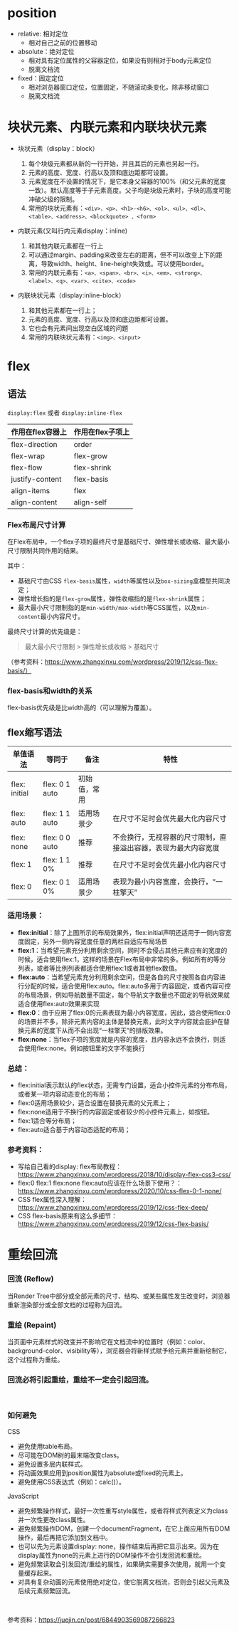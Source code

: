# position
- relative: 相对定位
   - 相对自己之前的位置移动
- absolute：绝对定位
   - 相对具有定位属性的父容器定位，如果没有则相对于body元素定位
   - 脱离文档流
- fixed：固定定位
   - 相对浏览器窗口定位，位置固定，不随滚动条变化，除非移动窗口
   - 脱离文档流

# 块状元素、内联元素和内联块状元素
- 块状元素（display：block）
   1. 每个块级元素都从新的一行开始，并且其后的元素也另起一行。
   2. 元素的高度、宽度、行高以及顶和底边距都可设置。
   3. 元素宽度在不设置的情况下，是它本身父容器的100%（和父元素的宽度一致）。默认高度等于子元素高度。父子均是块级元素时，子块的高度可能冲破父级的限制。
   4. 常用的块状元素有：`<div>、<p>、<h1>-<h6>、<ol>、<ul>、<dl>、<table>、<address>、<blockquote> 、<form>`
- 内联元素(又叫行内元素display：inline)
   1. 和其他内联元素都在一行上
   2. 可以通过margin、padding来改变左右的距离，但不可以改变上下的距离，导致width、height、line-height失效或。可以使用border。
   3. 常用的内联元素有：`<a>、<span>、<br>、<i>、<em>、<strong>、<label>、<q>、<var>、<cite>、<code>`

- 内联块状元素（display:inline-block）
   1. 和其他元素都在一行上；
   2. 元素的高度、宽度、行高以及顶和底边距都可设置。
   3. 它也会有元素间出现空白区域的问题
   4. 常用的内联块状元素有：`<img>、<input>`

 # flex
 ## 语法
 `display:flex` 或者 `display:inline-flex`

作用在flex容器上 | 作用在flex子项上
--------------------|-------------------
flex-direction  |  order
flex-wrap       |  flex-grow
flex-flow       |  flex-shrink
justify-content |  flex-basis
align-items     |  flex
align-content   |  align-self


###  Flex布局尺寸计算
在Flex布局中，一个flex子项的最终尺寸是基础尺寸、弹性增长或收缩、最大最小尺寸限制共同作用的结果。

其中：

- 基础尺寸由CSS `flex-basis`属性，`width`等属性以及`box-sizing`盒模型共同决定；
- 弹性增长指的是`flex-grow`属性，弹性收缩指的是`flex-shrink`属性；
- 最大最小尺寸限制指的是`min-width/max-width`等CSS属性，以及`min-content`最小内容尺寸。

最终尺寸计算的优先级是：

>最大最小尺寸限制 > 弹性增长或收缩 > 基础尺寸

（参考资料：https://www.zhangxinxu.com/wordpress/2019/12/css-flex-basis/）
<br>

### flex-basis和width的关系
flex-basis优先级是比width高的（可以理解为覆盖）。

 ## flex缩写语法
单值语法      |     等同于      |备注        |特性
-------------|----------------|------------|-----
flex: initial|	flex: 0 1 auto	|初始值，常用 |                                                          
flex: auto   |	flex: 1 1 auto |	适用场景少 | 在尺寸不足时会优先最大化内容尺寸
flex: none   |	flex: 0 0 auto |	推荐      | 不会换行，无视容器的尺寸限制，直接溢出容器，表现为最大内容宽度
flex: 1      |	flex: 1 1 0%   |	推荐      | 在尺寸不足时会优先最小化内容尺寸
flex: 0      |	flex: 0 1 0%   |	适用场景少 | 表现为最小内容宽度，会换行，“一柱擎天”

### 适用场景：
- **flex:initial**：除了上图所示的布局效果外，flex:initial声明还适用于一侧内容宽度固定，另外一侧内容宽度任意的两栏自适应布局场景
- **flex:1**：当希望元素充分利用剩余空间，同时不会侵占其他元素应有的宽度的时候，适合使用flex:1，这样的场景在Flex布局中非常的多。例如所有的等分列表，或者等比例列表都适合使用flex:1或者其他flex数值。
- **flex:auto**：当希望元素充分利用剩余空间，但是各自的尺寸按照各自内容进行分配的时候，适合使用flex:auto。flex:auto多用于内容固定，或者内容可控的布局场景，例如导航数量不固定，每个导航文字数量也不固定的导航效果就适合使用flex:auto效果来实现
- **flex:0**：由于应用了flex:0的元素表现为最小内容宽度，因此，适合使用flex:0的场景并不多，除非元素内容的主体是替换元素，此时文字内容就会庇护在替换元素的宽度下从而不会出现“一柱擎天”的排版效果。
- **flex:none**：当flex子项的宽度就是内容的宽度，且内容永远不会换行，则适合使用flex:none。例如按钮里的文字不能换行

### 总结：
- flex:initial表示默认的flex状态，无需专门设置，适合小控件元素的分布布局，或者某一项内容动态变化的布局；
- flex:0适用场景较少，适合设置在替换元素的父元素上；
- flex:none适用于不换行的内容固定或者较少的小控件元素上，如按钮。
- flex:1适合等分布局；
- flex:auto适合基于内容动态适配的布局；

### 参考资料：
- 写给自己看的display: flex布局教程：https://www.zhangxinxu.com/wordpress/2018/10/display-flex-css3-css/ 
- flex:0 flex:1 flex:none flex:auto应该在什么场景下使用？：https://www.zhangxinxu.com/wordpress/2020/10/css-flex-0-1-none/ 
- CSS flex属性深入理解：https://www.zhangxinxu.com/wordpress/2019/12/css-flex-deep/ 
- CSS flex-basis原来有这么多细节：https://www.zhangxinxu.com/wordpress/2019/12/css-flex-basis/ 

# 重绘回流

### 回流 (Reflow)
当Render Tree中部分或全部元素的尺寸、结构、或某些属性发生改变时，浏览器重新渲染部分或全部文档的过程称为回流。
### 重绘 (Repaint)
当页面中元素样式的改变并不影响它在文档流中的位置时（例如：color、background-color、visibility等），浏览器会将新样式赋予给元素并重新绘制它，这个过程称为重绘。

### 回流必将引起重绘，重绘不一定会引起回流。

<br>

### 如何避免

CSS
- 避免使用table布局。
- 尽可能在DOM树的最末端改变class。
- 避免设置多层内联样式。
- 将动画效果应用到position属性为absolute或fixed的元素上。
- 避免使用CSS表达式（例如：calc()）。

JavaScript
- 避免频繁操作样式，最好一次性重写style属性，或者将样式列表定义为class并一次性更改class属性。
- 避免频繁操作DOM，创建一个documentFragment，在它上面应用所有DOM操作，最后再把它添加到文档中。
- 也可以先为元素设置display: none，操作结束后再把它显示出来。因为在display属性为none的元素上进行的DOM操作不会引发回流和重绘。
- 避免频繁读取会引发回流/重绘的属性，如果确实需要多次使用，就用一个变量缓存起来。
- 对具有复杂动画的元素使用绝对定位，使它脱离文档流，否则会引起父元素及后续元素频繁回流。

<br>

参考资料：https://juejin.cn/post/6844903569087266823
